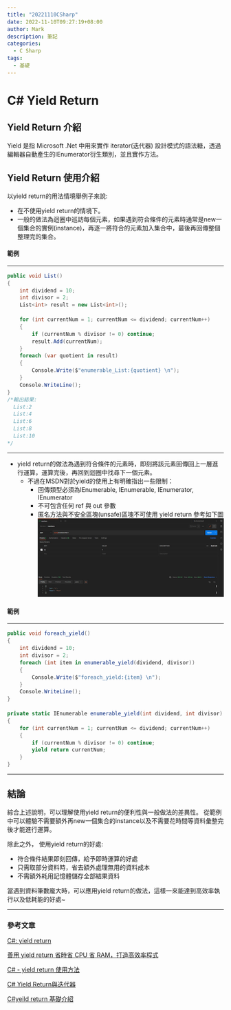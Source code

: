 ```yaml
---
title: "20221110CSharp"
date: 2022-11-10T09:27:19+08:00
author: Mark
description: 筆記
categories:
  - C Sharp 
tags:
  - 基礎
---
```


# C# Yield Return

## Yield Return 介紹

  Yield 是指 Microsoft .Net 中用來實作 iterator(迭代器) 設計模式的語法糖，透過編輯器自動產生的IEnumerator衍生類別，並且實作方法。

## Yield Return 使用介紹

  以yield return的用法情境舉例子來說:

- 在不使用yield return的情境下。
- 一般的做法為迴圈中巡訪每個元素，如果遇到符合條件的元素時通常是new一個集合的實例(instance)，再逐一將符合的元素加入集合中，最後再回傳整個整理完的集合。

#### 範例

---

  ```C#
  public void List()
  {
      int dividend = 10;
      int divisor = 2;
      List<int> result = new List<int>();

      for (int currentNum = 1; currentNum <= dividend; currentNum++)
      {
          if (currentNum % divisor != 0) continue;
          result.Add(currentNum);
      }
      foreach (var quotient in result)
      {
          Console.Write($"enumerable_List:{quotient} \n");
      }
      Console.WriteLine();
  }
  /*輸出結果:
    List:2
    List:4
    List:6
    List:8
    List:10
  */
  ```

---  

- yield return的做法為遇到符合條件的元素時，即刻將該元素回傳回上一層進行運算，運算完後，再回到迴圈中找尋下一個元素。
  - 不過在MSDN對於yield的使用上有明確指出一些限制：
    - 回傳類型必須為IEnumerable, IEnumerable<T>, IEnumerator, IEnumerator<T>
    - 不可包含任何 ref 與 out 參數
    - 匿名方法與不安全區塊(unsafe)區塊不可使用 yield return 參考如下圖
  ![不安全區塊(unsafe)區塊不可使用](/images/step5postman.JPG)
#### 範例

---

  ```C#
  public void foreach_yield()
  {
      int dividend = 10;
      int divisor = 2;
      foreach (int item in enumerable_yield(dividend, divisor))
      {
          Console.Write($"foreach_yield:{item} \n");
      }
      Console.WriteLine();
  }

  private static IEnumerable enumerable_yield(int dividend, int divisor)
  {
      for (int currentNum = 1; currentNum <= dividend; currentNum++)
      {
          if (currentNum % divisor != 0) continue;
          yield return currentNum;
      }
  }
  ```

---  

## 結論

綜合上述說明，可以理解使用yield return的便利性與一般做法的差異性。
從範例中可以體驗不需要額外再new一個集合的instance以及不需要花時間等資料彙整完後才能進行運算。

除此之外，
使用yield return的好處:

- 符合條件結果即刻回傳，給予即時運算的好處
- 只需取部分資料時，省去額外處理無用的資料成本
- 不需額外耗用記憶體儲存全部結果資料

當遇到資料筆數龐大時，可以應用yield return的做法，這樣一來能達到高效率執行以及低耗能的好處~

---

### 參考文章

[C#: yield return](https://josipmisko.com/posts/c-sharp-ienumerable-vs-list)

[善用 yield return 省時省 CPU 省 RAM，打造高效率程式](https://blog.darkthread.net/blog/yield-return/)

[C# - yield return 使用方法](http://limitedcode.blogspot.com/2014/07/c-yeild.html)

[C# Yield Return與迭代器](https://toyo0103.github.io/2018/12/21/%E3%80%90C-%E3%80%91yield_retuen/)

[C#yeild return 基礎介紹](http://lesliechang-blog.logdown.com/posts/733069)
